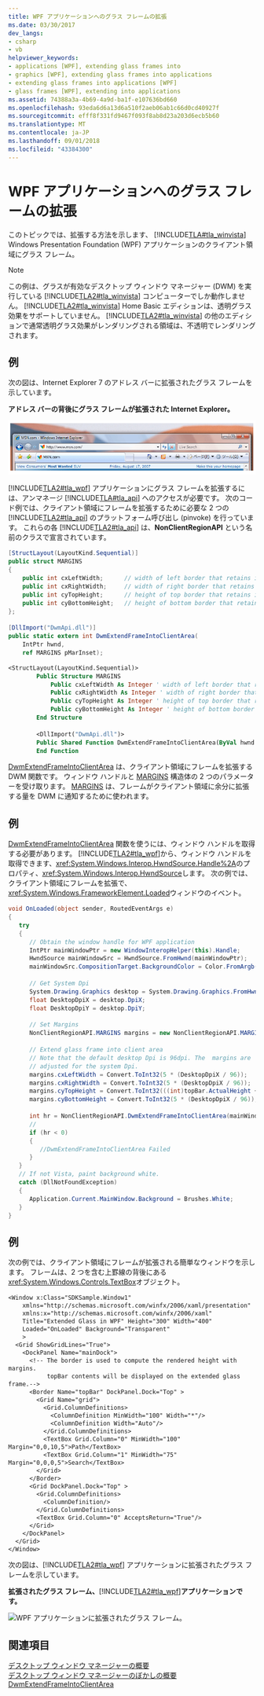 ```yaml
---
title: WPF アプリケーションへのグラス フレームの拡張
ms.date: 03/30/2017
dev_langs:
- csharp
- vb
helpviewer_keywords:
- applications [WPF], extending glass frames into
- graphics [WPF], extending glass frames into applications
- extending glass frames into applications [WPF]
- glass frames [WPF], extending into applications
ms.assetid: 74388a3a-4b69-4a9d-ba1f-e107636bd660
ms.openlocfilehash: 93eda6d6a13d6a510f2aeb06ab1c66d0cd40927f
ms.sourcegitcommit: efff8f331fd9467f093f8ab8d23a203d6ecb5b60
ms.translationtype: MT
ms.contentlocale: ja-JP
ms.lasthandoff: 09/01/2018
ms.locfileid: "43384300"
---
```

# <a name="extend-glass-frame-into-a-wpf-application"></a>WPF アプリケーションへのグラス フレームの拡張
このトピックでは、拡張する方法を示します、 [!INCLUDE[TLA#tla_winvista](../../../../includes/tlasharptla-winvista-md.md)] Windows Presentation Foundation (WPF) アプリケーションのクライアント領域にグラス フレーム。  
  
> [!NOTE]
>  この例は、グラスが有効なデスクトップ ウィンドウ マネージャー (DWM) を実行している [!INCLUDE[TLA2#tla_winvista](../../../../includes/tla2sharptla-winvista-md.md)] コンピューターでしか動作しません。 [!INCLUDE[TLA2#tla_winvista](../../../../includes/tla2sharptla-winvista-md.md)] Home Basic エディションは、透明グラス効果をサポートしていません。 [!INCLUDE[TLA2#tla_winvista](../../../../includes/tla2sharptla-winvista-md.md)] の他のエディションで通常透明グラス効果がレンダリングされる領域は、不透明でレンダリングされます。  
  
## <a name="example"></a>例  
 次の図は、Internet Explorer 7 のアドレス バーに拡張されたグラス フレームを示しています。  
  
 **アドレス バーの背後にグラス フレームが拡張された Internet Explorer。**  
  
 ![アドレス バーの背後にグラス フレームが拡張された IE7。](../../../../docs/framework/wpf/graphics-multimedia/media/ie7glasstopbar.PNG "IE7glasstopbar")  
  
 [!INCLUDE[TLA2#tla_wpf](../../../../includes/tla2sharptla-wpf-md.md)] アプリケーションにグラス フレームを拡張するには、アンマネージ [!INCLUDE[TLA#tla_api](../../../../includes/tlasharptla-api-md.md)] へのアクセスが必要です。 次のコード例では、クライアント領域にフレームを拡張するために必要な 2 つの [!INCLUDE[TLA2#tla_api](../../../../includes/tla2sharptla-api-md.md)] のプラットフォーム呼び出し (pinvoke) を行っています。 これらの各 [!INCLUDE[TLA2#tla_api](../../../../includes/tla2sharptla-api-md.md)] は、**NonClientRegionAPI** という名前のクラスで宣言されています。  
  
```csharp  
[StructLayout(LayoutKind.Sequential)]  
public struct MARGINS  
{  
    public int cxLeftWidth;      // width of left border that retains its size  
    public int cxRightWidth;     // width of right border that retains its size  
    public int cyTopHeight;      // height of top border that retains its size  
    public int cyBottomHeight;   // height of bottom border that retains its size  
};  
  
[DllImport("DwmApi.dll")]  
public static extern int DwmExtendFrameIntoClientArea(  
    IntPtr hwnd,  
    ref MARGINS pMarInset);  
```  
  
```vb  
<StructLayout(LayoutKind.Sequential)>  
        Public Structure MARGINS  
            Public cxLeftWidth As Integer ' width of left border that retains its size  
            Public cxRightWidth As Integer ' width of right border that retains its size  
            Public cyTopHeight As Integer ' height of top border that retains its size  
            Public cyBottomHeight As Integer ' height of bottom border that retains its size  
        End Structure  
  
        <DllImport("DwmApi.dll")>  
        Public Shared Function DwmExtendFrameIntoClientArea(ByVal hwnd As IntPtr, ByRef pMarInset As MARGINS) As Integer  
        End Function  
```  
  
 [DwmExtendFrameIntoClientArea](/windows/desktop/api/dwmapi/nf-dwmapi-dwmextendframeintoclientarea) は、クライアント領域にフレームを拡張する DWM 関数です。 ウィンドウ ハンドルと [MARGINS](/windows/desktop/api/uxtheme/ns-uxtheme-_margins) 構造体の 2 つのパラメーターを受け取ります。 [MARGINS](/windows/desktop/api/uxtheme/ns-uxtheme-_margins) は、フレームがクライアント領域に余分に拡張する量を DWM に通知するために使われます。  
  
## <a name="example"></a>例  
 [DwmExtendFrameIntoClientArea](/windows/desktop/api/dwmapi/nf-dwmapi-dwmextendframeintoclientarea) 関数を使うには、ウィンドウ ハンドルを取得する必要があります。 [!INCLUDE[TLA2#tla_wpf](../../../../includes/tla2sharptla-wpf-md.md)]から、ウィンドウ ハンドルを取得できます、<xref:System.Windows.Interop.HwndSource.Handle%2A>のプロパティ、<xref:System.Windows.Interop.HwndSource>します。 次の例では、クライアント領域にフレームを拡張で、<xref:System.Windows.FrameworkElement.Loaded>ウィンドウのイベント。  
  
```csharp  
void OnLoaded(object sender, RoutedEventArgs e)  
{  
   try  
   {  
      // Obtain the window handle for WPF application  
      IntPtr mainWindowPtr = new WindowInteropHelper(this).Handle;  
      HwndSource mainWindowSrc = HwndSource.FromHwnd(mainWindowPtr);  
      mainWindowSrc.CompositionTarget.BackgroundColor = Color.FromArgb(0, 0, 0, 0);  
  
      // Get System Dpi  
      System.Drawing.Graphics desktop = System.Drawing.Graphics.FromHwnd(mainWindowPtr);  
      float DesktopDpiX = desktop.DpiX;  
      float DesktopDpiY = desktop.DpiY;  
  
      // Set Margins  
      NonClientRegionAPI.MARGINS margins = new NonClientRegionAPI.MARGINS();  
  
      // Extend glass frame into client area  
      // Note that the default desktop Dpi is 96dpi. The  margins are  
      // adjusted for the system Dpi.  
      margins.cxLeftWidth = Convert.ToInt32(5 * (DesktopDpiX / 96));  
      margins.cxRightWidth = Convert.ToInt32(5 * (DesktopDpiX / 96));  
      margins.cyTopHeight = Convert.ToInt32(((int)topBar.ActualHeight + 5) * (DesktopDpiX / 96));  
      margins.cyBottomHeight = Convert.ToInt32(5 * (DesktopDpiX / 96));  
  
      int hr = NonClientRegionAPI.DwmExtendFrameIntoClientArea(mainWindowSrc.Handle, ref margins);  
      //  
      if (hr < 0)  
      {  
         //DwmExtendFrameIntoClientArea Failed  
      }  
   }  
   // If not Vista, paint background white.  
   catch (DllNotFoundException)  
   {  
      Application.Current.MainWindow.Background = Brushes.White;  
   }  
}  
```  
  
## <a name="example"></a>例  
 次の例では、クライアント領域にフレームが拡張される簡単なウィンドウを示します。 フレームは、2 つを含む上罫線の背後にある<xref:System.Windows.Controls.TextBox>オブジェクト。  
  
```xaml  
<Window x:Class="SDKSample.Window1"  
    xmlns="http://schemas.microsoft.com/winfx/2006/xaml/presentation"  
    xmlns:x="http://schemas.microsoft.com/winfx/2006/xaml"  
    Title="Extended Glass in WPF" Height="300" Width="400"   
    Loaded="OnLoaded" Background="Transparent"  
    >  
  <Grid ShowGridLines="True">  
    <DockPanel Name="mainDock">  
      <!-- The border is used to compute the rendered height with margins.  
           topBar contents will be displayed on the extended glass frame.-->  
      <Border Name="topBar" DockPanel.Dock="Top" >  
        <Grid Name="grid">  
          <Grid.ColumnDefinitions>  
            <ColumnDefinition MinWidth="100" Width="*"/>  
            <ColumnDefinition Width="Auto"/>  
          </Grid.ColumnDefinitions>  
          <TextBox Grid.Column="0" MinWidth="100" Margin="0,0,10,5">Path</TextBox>  
          <TextBox Grid.Column="1" MinWidth="75" Margin="0,0,0,5">Search</TextBox>  
        </Grid>  
      </Border>  
      <Grid DockPanel.Dock="Top" >  
        <Grid.ColumnDefinitions>  
          <ColumnDefinition/>  
        </Grid.ColumnDefinitions>  
        <TextBox Grid.Column="0" AcceptsReturn="True"/>  
      </Grid>  
    </DockPanel>  
  </Grid>  
</Window>  
```  
  
 次の図は、[!INCLUDE[TLA2#tla_wpf](../../../../includes/tla2sharptla-wpf-md.md)] アプリケーションに拡張されたグラス フレームを示しています。  
  
 **拡張されたグラス フレーム、**[!INCLUDE[TLA2#tla_wpf](../../../../includes/tla2sharptla-wpf-md.md)]**アプリケーションです。**  
  
 ![WPF アプリケーションに拡張されたグラス フレーム。](../../../../docs/framework/wpf/graphics-multimedia/media/wpfextendedglassintoclient.PNG "WPFextendedGlassIntoClient")  
  
## <a name="see-also"></a>関連項目  
 [デスクトップ ウィンドウ マネージャーの概要](/windows/desktop/dwm/dwm-overview)  
 [デスクトップ ウィンドウ マネージャーのぼかしの概要](/windows/desktop/dwm/blur-ovw)  
 [DwmExtendFrameIntoClientArea](/windows/desktop/api/dwmapi/nf-dwmapi-dwmextendframeintoclientarea)
